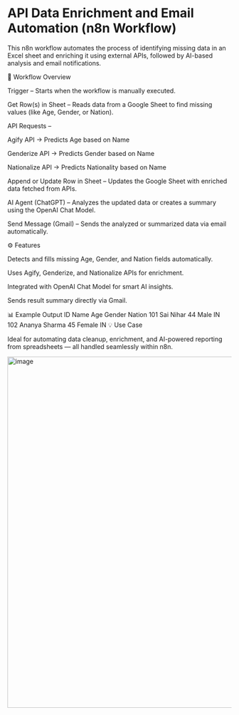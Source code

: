 # API Data Enrichment and Email Automation (n8n Workflow)
This n8n workflow automates the process of identifying missing data in an Excel sheet and enriching it using external APIs, followed by AI-based analysis and email notifications.

🚀 Workflow Overview

Trigger – Starts when the workflow is manually executed.

Get Row(s) in Sheet – Reads data from a Google Sheet to find missing values (like Age, Gender, or Nation).

API Requests –

Agify API → Predicts Age based on Name

Genderize API → Predicts Gender based on Name

Nationalize API → Predicts Nationality based on Name

Append or Update Row in Sheet – Updates the Google Sheet with enriched data fetched from APIs.

AI Agent (ChatGPT) – Analyzes the updated data or creates a summary using the OpenAI Chat Model.

Send Message (Gmail) – Sends the analyzed or summarized data via email automatically.

⚙️ Features

Detects and fills missing Age, Gender, and Nation fields automatically.

Uses Agify, Genderize, and Nationalize APIs for enrichment.

Integrated with OpenAI Chat Model for smart AI insights.

Sends result summary directly via Gmail.

📊 Example Output
ID	Name	Age	Gender	Nation
101	Sai Nihar	44	Male	IN
102	Ananya Sharma	45	Female	IN
💡 Use Case

Ideal for automating data cleanup, enrichment, and AI-powered reporting from spreadsheets — all handled seamlessly within n8n.

<img width="1600" height="789" alt="image" src="https://github.com/user-attachments/assets/87819368-1e02-4e60-947d-92eac753e9f9" />
